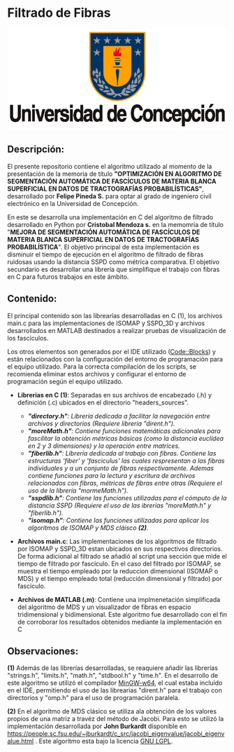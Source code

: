 # Filtrado de Fibras

![Logo_Udec](/Logo%20UdeC.png)

## Descripción:
El presente repositorio contiene el algoritmo utilizado al momento de la presentación de la memoria de título **"OPTIMIZACIÓN EN ALGORITMO DE SEGMENTACIÓN AUTOMÁTICA DE FASCÍCULOS DE MATERIA BLANCA SUPERFICIAL EN DATOS DE TRACTOGRAFÍAS PROBABILÍSTICAS"**, desarrollado por **Felipe Pineda S.** para optar al grado de ingeniero civíl electrónico en la Universidad de Concepción.

En este se desarrolla una implementación en C del algoritmo de filtrado desarrollado en Python por **Cristobal Mendoza s.** en la memomria de título "**MEJORA DE SEGMENTACIÓN AUTOMÁTICA DE FASCÍCULOS DE MATERIA BLANCA SUPERFICIAL EN DATOS DE TRACTOGRAFÍAS PROBABILÍSTICA**". El objetivo principal de esta implementación es disminuir el tiempo de ejecución en el algoritmo de filtrado de fibras ruidosas usando la distancia SSPD como métrica comparativa. El objetivo secundario es desarrollar una librería que simplifique el trabajo con fibras en C para futuros trabajos en este ámbito.

## Contenido:
El principal contenido son las librearías desarrolladas en C (1), los archivos main.c para las implementaciones de ISOMAP y SSPD_3D y archivos desarrollados en MATLAB destinados a realizar pruebas de visualización de los fascículos.

Los otros elementos son generados por el IDE utilizado ([Code::Blocks](https://www.codeblocks.org/)) y están relacionados con la configuración del entorno de programación para el equipo utilizado. Para la correcta compilación de los scripts, se recomienda eliminar estos archivos y configurar el entorno de programación según el equipo utilizado. 

- **Librerias en C (1)**: Separadas en sus archivos de encabezado (.h) y definición (.c) ubicados en el directorio "headers_sources".
   - _**"directory.h"**: Librería dedicada a facilitar la navegación entre archivos y directorios (Requiere librería "dirent.h")._
   - _**"moreMath.h"**: Contiene funciones matemáticas adicionales para fascílitar la obtención métricas básicas (como la distancia euclídea en 2 y 3 dimensiones) y la operación entre matrices._
   - _**"fiberlib.h"**: Librería dedicada al trabajo con fibras. Contiene las estructuras 'fiber' y 'fasciculus' las cuales respresentan a las fibras individuales y a un conjunto de fibras respectivamente. Ademas contiene funciones para la lectura y escritura de archivos relacionados con fibras, métricas de fibras entre otras (Requiere el uso de la librería "mormeMath.h")._
   - _**"sspdlib.h"**: Contiene las funciones utilizadas para el cómputo de la distancia SSPD (Requiere el uso de las ibrerías "moreMath.h" y "fiberlib.h")._
   - _**"isomap.h"**: Contiene las funciones utilizadas para aplicar los algoritmos de ISOMAP y MDS cláisco **(2)**._

- **Archivos main.c**: Las implementaciones de los algoritmos de filtrado por ISOMAP y SSPD_3D estan ubicados en sus respectivos directorios. De forma adicional al filtrado se añadió al script una sección que mide el tiempo de filtrado por fascículo. En el caso del filtrado por ISOMAP, se muestra el tiempo empleado por la reduccion dimensional (ISOMAP o MDS) y el tiempo empleado total (reducción dimensional y filtrado) por fascículo.

- **Archivos de MATLAB (.m)**: Contiene una implmenetación simplificada del algoritmo de MDS y un visualizador de fibras en espacio tridimensional y bidimensional. Este algoritmo fue desarrollado con el fin de corroborar los resultados obtenidos mediante la implementación en C

## Observaciones:

 **(1)** Además de las librerías desarrolladas, se reaquiere añadir las librerías "strings.h", "limits.h", "math.h", "stdbool.h" y "time.h". En el desarrollo de este algoritmo se utilizó el compilador [MinGW-w64](https://www.mingw-w64.org/), el cual estaba incluído en el IDE, permitiendo el uso de las librearias "dirent.h" para el trabajo con directorios y "omp.h" para el uso de programación paralela.
    
 **(2)** En el algoritmo de MDS clásico se utiliza ala obtención de los valores propios de una matriz a travéz del método de Jacobi. Para esto se utilizó la implementación desarrollada por **John Burkardt** disponible en https://people.sc.fsu.edu/~jburkardt/c_src/jacobi_eigenvalue/jacobi_eigenvalue.html . Este algoritmo esta bajo la licencia [GNU LGPL](https://www.gnu.org/licenses/lgpl-3.0.en.html).

